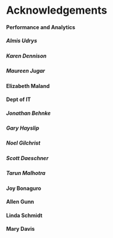 # Acknowledgements
#### Performance and Analytics
##### Almis Udrys
##### Karen Dennison
##### Maureen Jugar
#### Elizabeth Maland
#### Dept of IT
##### Jonathan Behnke
##### Gary Hayslip
##### Noel Gilchrist
##### Scott Daeschner
##### Tarun Malhotra
#### Joy Bonaguro
#### Allen Gunn
#### Linda Schmidt
#### Mary Davis